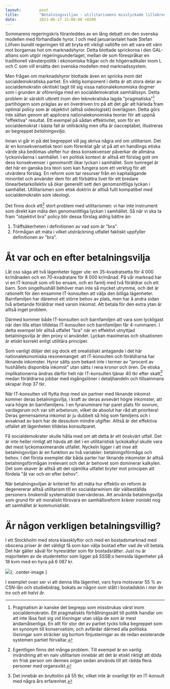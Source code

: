 ```yaml
---
layout:        post
title:         "Betalningsviljan - utilitarismens misslyckade lillebror"
date:          2021-06-17 15:00:00 +0200
---
```


Sommarens regeringskris föranleddes av en lång debatt om den svenska modellen med förhandlade hyror. I och med januariavtalet hade Stefan Löfven bundit regeringen till att bryta ett viktigt vallöfte om att vara ett värn mot borgarnas hot om marknadshyror. Detta blottade sprickorna i den GAL-allians som utgör regeringsunderlaget, mellan de som förespråkar en traditionell vänsterpolitik i ekonomiska frågar och de högerradikaler inom L och C som vill ersätta den svenska modellen med marknadssystem.

Men frågan om marknadshyror blottade även en spricka inom det socialdemokratiska partiet. En viktig komponent i detta är att stora delar av socialdemokratin okritiskt tagit till sig vissa nationalekonomiska dogmer som i grunden är oförenliga med en socialdemokratisk samhällssyn. Detta problem är särskilt utbrett inom den teknokratiska lagda "pragmatiska"[^1] partihögern som präglas av en överdriven tro på att det går att härleda fram optimal policy som är objektivt (alltså oideologiskt) överlägsen. Detta görs inte sällan genom att applicera nationalekonomiska teorier för att uppnå "effektiva" resultat. Ett exempel på sådan effektivitet, som för en socialdemokrat i bästa fall är otillräcklig men ofta är oacceptabel, illustreras av begreppet _betalningsvilja_.

Innan vi går in på det begreppet vill jag skriva några ord om _utilitarism_. Det är en konsekvensetisk teori som förenklat går ut på att en handlings etiska värde ska bedömas utefter hur dess konsekvenser påverkar de allmäna lyckonivåerna i samhället. I en politisk kontext är alltså ett förslag gott om dess konsekvenser i genomsnitt ökar lyckan i samhället. Som tumregel är det här en ganska bra teori som kan fungera som ett verktyg för att utvärdera förslag. En reform som tar resurser från en kapitalägande minoritet och använder dem för att förbättra livet för ett bredare lönearbetarkollektiv så ökar generellt sett den genomsnittliga lyckan i samhället. Utilitarismen som etisk doktrin är alltså fullt kompatibel med socialdemokratin som ideologi.

Det finns dock ett[^2] stort problem med utilitarismen: vi har inte instrument som direkt kan mäta den genomsnittliga lyckan i samhället. Så när vi ska ta fram "objektivt bra" policy blir dessa förslag aldrig bättre än:
1. Träffsäkerheten i definitionen av vad som är "bra".
2. Förmågan att mäta i vilket utsträckning utfallet faktiskt uppfyller definitionen av "bra".

# Åt var och en efter betalningsvilja
Låt oss säga att två lägenheter ligger ute: en 35-kvadratsetta för 4 000 kr/månaden och en 70-kvadratare för 8 000 kr/månad. På vår marknad har vi en IT-konsult som vill bo ensam, och en familj med två föräldrar och ett barn. Som singelhushåll behöver man inte så mycket utrymme, och det är rationellt för den ensamme IT-konsulten att välja den billiga lägenheter. Barnfamiljen har däremot ett större behov av plats, men har å andra sidan två arbetande föräldrar med varsin inkomst. Att betala för den extra ytan är alltså inget problem.

Därmed kommer både IT-konsulten och barnfamiljen att vara som lyckligast när den lilla ettan tilldelas IT-konsulten och barnfamiljen får 4-rummaren. I detta exempel blir alltså utfallet "bra" när en effektivt utnyttjad betalningsvilja är den proxy vi använder. Lyckan maximeras och situationen är etiskt korrekt enligt utilitära principer.

Som vanligt döljer det sig dock ett orealistiskt antagande i det här nationalekonomiska resonemanget: att IT-konsulten och föräldrarna har liknande inkomster. Hyror sätts som bekant inte i termer av "procent av hushållets disponibla inkomst" utan sätts i rena kronor och ören. De etiska implikationerna ändras därför helt när IT-konsulten tjänar 40 tkr efter skatt[^3] medan föräldrarna jobbar med ingångslöner i detaljhandeln och tillsammans skrapar ihop 37 tkr.

När IT-konsulten vill flytta ihop med sin partner med liknande inkomst kommer deras betalningsvilja, i kraft av deras avsevärt högre inkomster, att vara högre än barnfamiljens. I en fyrarummare har paret plats för sovrum, vardagsrum och var sitt arbetsrum, vilket de absolut har råd att prioritera! Deras gemensamma inkomst är ju dubbelt så hög som familjens och i avsaknad av barn har de dessutom mindre utgifter. Alltså är det effektiva utfallet att lägenheten tilldelas konsultparet.

Få socialdemokrater skulle hålla med om att detta är ett önskvärt utfall. Det är inte heller rimligt att hävda att det i en utilitaristisk lyckokalkyl skulle vara det mest lyckomaximerande utfallet. Nyckeln ligger i att inse att betalningsviljan är en funktion av två variabler: betalningsförmåga och behov. I det första exemplet där båda parter har liknande inkomster är alltså betalningsförmågan irrelevant och det är behovet som dominerar kalkylen. Det som skaver är alltså att det ojämlika utfallet bryter mot principen att fördela "åt var och en efter behov".

När betalningsviljan är kriteriet för att mäta hur effektiv en reform är degenererar alltså utilitarism till en socialdarwinism där välbeställda personers önskemål systematiskt övervärderas. Att använda betalningsvilja som grund för att moraliskt försvara en samhällsreform kräver ironiskt nog att samhället är kommunistiskt.

# Är någon verkligen betalningsvillig?
I ett Stockholm med stora klassklyftor och med en bostadsmarknad med obscena priser är det väldigt få som kan välja bostad efter vad de vill betala. Det här gäller såväl för hyresrätter som för bostadsrätter. Just nu är majoriteten av de studentettor som ligger på SSSB:s hemsida lägenheter på 18 kvm med en hyra på 6 087 kr.

![](/images/betalningsvilja/kungshamra.png){: .center-image }

I exemplet ovan ser vi att denna lilla lägenhet, vars hyra motsvarar 55 % av CSN-lån och studiebidrag, bokats av någon som stått i bostadskön i _mer än tre och ett halvt år_. 


[^1]: Pragmatism är kanske det begrepp som missbrukas värst inom socialdemokratin. Ett pragmatiskts förhållningssätt till politik handlar om att inte låsa fast sig vid lösningar utan välja de som är mest ändamålsenliga. En allt för stor del av partiet tycks tolka begreppet som en synonym till konservatism, och avfärdar därmed alla politiska lösningar som sträcker sig bortom finjusteringar av de redan existerande systemen partiet förvaltar.
[^2]: Egentligen finns det många problem. Till exempel är en vanlig invändning att en naiv utilitarism innebär att det är etiskt riktigt att döda en frisk person om dennes organ sedan används till att rädda flera personer med organsvikt.
[^3]: Det innebär en bruttolön på 55 tkr, vilket inte är ovanligt för en IT-konsult med några års erfarenhet.